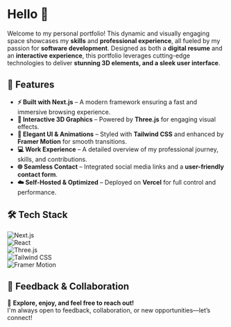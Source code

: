# Hello 👋  
Welcome to my personal portfolio! This dynamic and visually engaging space showcases my **skills** and **professional experience**, all fueled by my passion for **software development**. Designed as both a **digital resume** and an **interactive experience**, this portfolio leverages cutting-edge technologies to deliver **stunning 3D elements, and a sleek user interface**.

## 🚀 Features  

- **⚡ Built with Next.js** – A modern framework ensuring a fast and immersive browsing experience.  
- **🎨 Interactive 3D Graphics** – Powered by **Three.js** for engaging visual effects.  
- **💎 Elegant UI & Animations** – Styled with **Tailwind CSS** and enhanced by **Framer Motion** for smooth transitions.  
- **💻 Work Experience** – A detailed overview of my professional journey, skills, and contributions.  
- **🌐 Seamless Contact** – Integrated social media links and a **user-friendly contact form**.  
- **☁️ Self-Hosted & Optimized** – Deployed on **Vercel** for full control and performance.  

## 🛠 Tech Stack  

![Next.js](https://img.shields.io/badge/Next.js-black?style=for-the-badge&logo=next.js&logoColor=white)  
![React](https://img.shields.io/badge/React-gray?style=for-the-badge&logo=react&logoColor=61DAFB)  
![Three.js](https://img.shields.io/badge/Three.js-000000?style=for-the-badge&logo=three.js&logoColor=white)  
![Tailwind CSS](https://img.shields.io/badge/Tailwind%20CSS-0F172A?style=for-the-badge&logo=tailwind-css&logoColor=white)  
![Framer Motion](https://img.shields.io/badge/Framer%20Motion-0055FF?style=for-the-badge&logo=framer&logoColor=white)  

## 🤝 Feedback & Collaboration  

🚀 **Explore, enjoy, and feel free to reach out!**  
I'm always open to feedback, collaboration, or new opportunities—let’s connect!  
